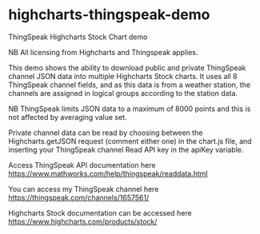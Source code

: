 # highcharts-thingspeak-demo
ThingSpeak Highcharts Stock Chart demo

NB All licensing from Highcharts and Thingspeak applies.

This demo shows the ability to download public and private ThingSpeak channel JSON data into multiple Highcharts Stock charts. It uses all 8 ThingSpeak channel fields, and as this data is from a weather station, the channels are assigned in logical groups according to the station data.

NB ThingSpeak limits JSON data to a maximum of 8000 points and this is not affected by averaging value set.

Private channel data can be read by choosing between the Highcharts.getJSON request (comment either one) in the chart.js file, and inserting your ThingSpeak channel Read API key in the apiKey variable.


Access ThingSpeak API documentation here https://www.mathworks.com/help/thingspeak/readdata.html

You can access my ThingSpeak channel here https://thingspeak.com/channels/1657561/

Highcharts Stock documentation can be accessed here https://www.highcharts.com/products/stock/
